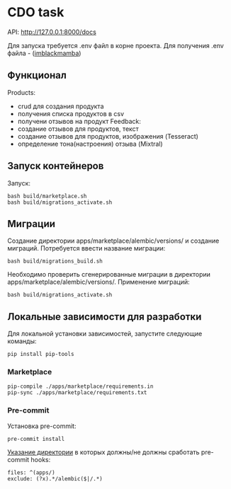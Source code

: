 # CDO task

API: http://127.0.0.1:8000/docs

Для запуска требуется .env файл в корне проекта.
Для получения .env файла - ([imblackmamba](https://t.me/imblackmamba13))

## Функционал
Products:
- crud для создания продукта
- получения списка продуктов в csv
- получени отзывов на продукт
Feedback:
- создание отзывов для продуктов, текст
- создание отзывов для продуктов, изображения (Tesseract)
- определение тона(настроения) отзыва (Mixtral)

## Запуск контейнеров
Запуск:
```
bash build/marketplace.sh
bash build/migrations_activate.sh
```

## Миграции
Создание директории apps/marketplace/alembic/versions/ и создание миграций. Потребуется ввести название миграции:
```
bash build/migrations_build.sh
```
Необходимо проверить сгенерированные миграции в директории apps/marketplace/alembic/versions/.
Применение миграций:
```
bash build/migrations_activate.sh
```

## Локальные зависимости для разработки
Для локальной установки зависимостей, запустите следующие команды:
```
pip install pip-tools
```

### Marketplace
```
pip-compile ./apps/marketplace/requirements.in
pip-sync ./apps/marketplace/requirements.txt
```

### Pre-commit
Установка pre-commit:
```
pre-commit install
```
[Указание директории](.pre-commit-config.yaml) в которых должны/не должны сработать pre-commit hooks:  
```
files: ^(apps/)
exclude: (?x).*/alembic($|/.*)
```